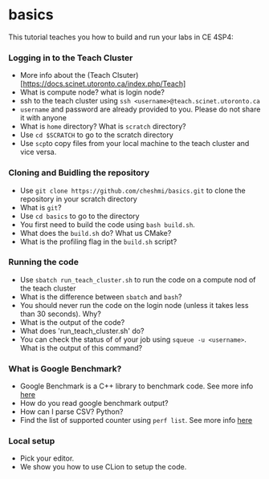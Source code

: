 # basics
This tutorial teaches you how to build and run your labs in CE 4SP4:



### Logging in to the Teach Cluster
* More info about the (Teach Clsuter)[https://docs.scinet.utoronto.ca/index.php/Teach]
* What is compute node? what is login node?
* ssh to the teach cluster using ```ssh <username>@teach.scinet.utoronto.ca```
* `username` and password are already provided to you. Please do not share it with anyone
* What is `home` directory? What is `scratch` directory?
* Use `cd $SCRATCH` to go to the scratch directory
* Use `scp`to copy files from your local machine to the teach cluster and vice versa.



### Cloning and Buidling the repository
* Use `git clone https://github.com/cheshmi/basics.git` to clone the repository in your scratch directory
* What is `git`?
* Use `cd basics` to go to the directory
* You first need to build the code using `bash build.sh`.
* What does the `build.sh` do? What us CMake?
* What is the profiling flag in the `build.sh` script?


### Running the code
* Use `sbatch run_teach_cluster.sh` to run the code on a compute nod of the teach cluster
* What is the difference between `sbatch` and `bash`?
* You should never run the code on the login node (unless it takes less than 30 seconds). Why?
* What is the output of the code?
* What does 'run_teach_cluster.sh' do?
* You can check the status of of your job using `squeue -u <username>`. What is the output of this command?


### What is Google Benchmark?
* Google Benchmark is a C++ library to benchmark code. See more info [here](https://github.com/google/benchmark/blob/main/docs/user_guide.md)
* How do you read google benchmark output?
* How can I parse CSV? Python?
* Find the list of supported counter using `perf list`. See more info [here](https://github.com/google/benchmark/blob/main/docs/perf_counters.md)


### Local setup
* Pick your editor. 
* We show you how to use CLion to setup the code.